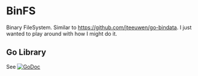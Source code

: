 # BinFS

Binary FileSystem. Similar to https://github.com/jteeuwen/go-bindata. I just
wanted to play around with how I might do it.

## Go Library
See [![GoDoc](https://godoc.org/github.com/bhenderson/binfs/go-binfs?status.svg)](https://godoc.org/github.com/bhenderson/binfs/go-binfs)
